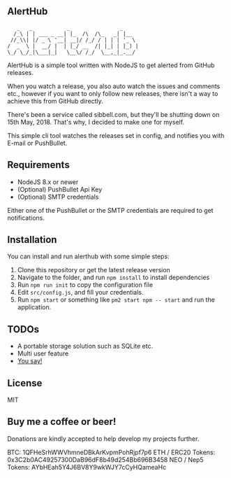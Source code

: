 AlertHub
--------

```
   _   _           _                _
  /_\ | | ___ _ __| |_  /\  /\_   _| |__
 //_\\| |/ _ \ '__| __|/ /_/ / | | | '_ \
/  _  \ |  __/ |  | |_/ __  /| |_| | |_) |
\_/ \_/_|\___|_|   \__\/ /_/  \__,_|_.__/
```

AlertHub is a simple tool written with NodeJS to get alerted from GitHub releases.

When you watch a release, you also auto watch the issues and comments etc., however if you want to only follow new releases, there isn't a way to achieve this from GitHub directly.

There's been a service called sibbell.com, but they'll be shutting down on 15th May, 2018. That's why, I decided to make one for myself.

This simple cli tool watches the releases set in config, and notifies you with E-mail or PushBullet.

Requirements
--------
* NodeJS 8.x or newer
* (Optional) PushBullet Api Key
* (Optional) SMTP credentials

Either one of the PushBullet or the SMTP credentials are required to get notifications.

Installation
--------
You can install and run alerthub with some simple steps:

1. Clone this repository or get the latest release version
2. Navigate to the folder, and run `npm install` to install dependencies
3. Run `npm run init` to copy the configuration file
4. Edit `src/config.js`, and fill your credentials.
5. Run `npm start` or something like `pm2 start npm -- start` and run the application.

TODOs
--------
* A portable storage solution such as SQLite etc.
* Multi user feature
* [You say!](https://github.com/Ardakilic/alerthub/issues/new)

License
--------
MIT

Buy me a coffee or beer!
--------
Donations are kindly accepted to help develop my projects further.

BTC: 1QFHeSrhWWVhmneDBkArKvpmPohRjpf7p6
ETH / ERC20 Tokens: 0x3C2b0AC49257300DaB96dF8b49d254Bb696B3458
NEO / Nep5 Tokens: AYbHEah5Y4J6BV8Y9wkWJY7cCyHQameaHc
